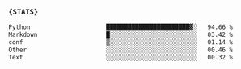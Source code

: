 ### `{STATS}` 
<!--START_SECTION:waka-->

```txt
Python                     ███████████████████████▓░   94.66 %
Markdown                   █░░░░░░░░░░░░░░░░░░░░░░░░   03.42 %
conf                       ▒░░░░░░░░░░░░░░░░░░░░░░░░   01.14 %
Other                      ░░░░░░░░░░░░░░░░░░░░░░░░░   00.46 %
Text                       ░░░░░░░░░░░░░░░░░░░░░░░░░   00.32 %
```

<!--END_SECTION:waka-->
